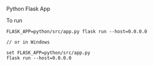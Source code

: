 Python Flask App

To run

```
FLASK_APP=python/src/app.py flask run --host=0.0.0.0

// or in Windows 

set FLASK_APP=python/src/app.py
flask run --host=0.0.0.0

```